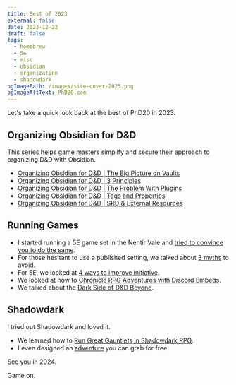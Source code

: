 ```yaml
---
title: Best of 2023
external: false
date: 2023-12-22
draft: false
tags:
  - homebrew
  - 5e
  - misc
  - obsidian
  - organization
  - shadowdark
ogImagePath: /images/site-cover-2023.png
ogImageAltText: PhD20.com
---
```


Let's take a quick look back at the best of PhD20 in 2023.

## Organizing Obsidian for D&D
This series helps game masters simplify and secure their approach to organizing D&D with Obsidian.

- [Organizing Obsidian for D&D | The Big Picture on Vaults](/blog/organizing-obsidian-dnd-big-picture-vaults)
- [Organizing Obsidian for D&D | 3 Principles](/blog/organizing-obsidian-dnd-principles)
- [Organizing Obsidian for D&D | The Problem With Plugins](/blog/organizing-obsidian-dnd-problem-with-plugins)
- [Organizing Obsidian for D&D | Tags and Properties](/blog/organizing-obsidian-dnd-tags-properties)
- [Organizing Obsidian for D&D | SRD & External Resources](/blog/organizing-obsidian-dnd-srd-external-resources)

## Running Games 
- I started running a 5E game set in the Nentir Vale and [tried to convince you to do the same](/blog/nentir-vale-your-next-dnd-game). 
- For those hesitant to use a published setting, we talked about [3 myths](/blog/published-settings-3-myths/) to avoid. 
- For 5E, we looked at [4 ways to improve initiative](/blog/4-ways-to-improve-initiative-dnd).
- We looked at how to [Chronicle RPG Adventures with Discord Embeds](/blog/chronicle-rpgs-with-discord-embeds).
- We talked about the [Dark Side of D&D Beyond](/blog/dark-side-dnd-beyond).

## Shadowdark 
I tried out Shadowdark and loved it.
- We learned how to [Run Great Gauntlets in Shadowdark RPG](/blog/running-great-gauntlets-shadowdark-rpg).
- I even designed an [adventure](/blog/the-dark-contracts-shadowdark-adventure/) you can grab for free.

See you in 2024. 

Game on.